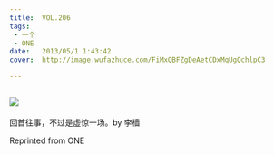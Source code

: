 ```yaml
---
title:	VOL.206
tags:
 - 一个
 - ONE
date:	2013/05/1 1:43:42
cover:	http://image.wufazhuce.com/FiMxQBFZgDeAetCDxMqUgQchlpC3

---
```

![](http://image.wufazhuce.com/FiMxQBFZgDeAetCDxMqUgQchlpC3)
---

回首往事，不过是虚惊一场。by 李樯
 
Reprinted from ONE
